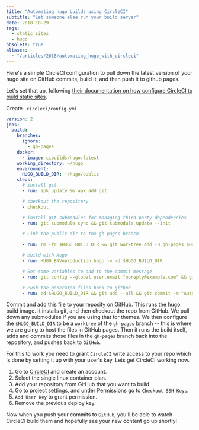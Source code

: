 ```yaml
---
title: "Automating hugo builds using CircleCI"
subtitle: "Let someone else run your build server"
date: 2018-10-29
tags:
  - static_sites
  - hugo
obsolete: true
aliases:
  - "/articles/2018/automating_hugo_with_circleci"
---
```


<p class="lead">Here's a simple CircleCI configuration to pull down the latest version of your hugo site on GitHub commits, build it, and then push it to github pages.</p>

<!--more-->

Let's set that up, following [their documentation on how configure CircleCI to build static sites](https://circleci.com/blog/automate-your-static-site-deployment-with-circleci/).

Create `.circleci/config.yml`

```yml
version: 2
jobs:
  build:
    branches:
      ignore:
        - gh-pages
    docker:
      - image: cibuilds/hugo:latest
    working_directory: ~/hugo
    environment:
      HUGO_BUILD_DIR: ~/hugo/public
    steps:
      # install git
      - run: apk update && apk add git

      # checkout the repository
      - checkout

      # install git submodules for managing third-party dependencies
      - run: git submodule sync && git submodule update --init

      # Link the public dir to the gh-pages branch

      - run: rm -fr $HUGO_BUILD_DIR && git worktree add -B gh-pages $HUGO_BUILD_DIR origin/gh-pages

      # build with Hugo
      - run: HUGO_ENV=production hugo -v -d $HUGO_BUILD_DIR

      # Set some variables to add to the commit message
      - run: git config --global user.email "noreply@example.com" && git config --global user.name "CircleCI Bot"

      # Push the generated files back to github
      - run: cd $HUGO_BUILD_DIR && git add --all && git commit -m "Automated publish to gh-pages [ci skip]" && git push
```

Commit and add this file to your reposity on GitHub. This runs the hugo build image. It installs git, and then checkout the repo from GitHub. We pull down any submodules if you are using that for themes. We then configure the `$HUGO_BUILD_DIR` to be a `worktree` of the `gh-pages` branch -- this is where we are going to host the files in GitHub pages. Then it runs the build itself, adds and commits those files in the `gh-pages` branch back into the repository, and pushes back to `GitHub`.

For this to work you need to grant `CircleCI` write access to your repo which is done by setting it up with your user's key. Lets get CircleCI working now.

1. Go to [CircleCI](https://circleci.com/) and create an account.
2. Select the single linux container plan.
3. Add your repository from GitHub that you want to build.
4. Go to project settings, and under Permissions go to `Checkout SSH Keys`.
5. `Add User Key` to grant permission.
6. Remove the previous deploy key.

Now when you push your commits to `GitHub`, you'll be able to watch CircleCI build them and hopefully see your new content go up shortly!
